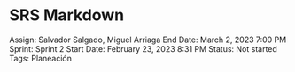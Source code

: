 # SRS Markdown

Assign: Salvador Salgado, Miguel Arriaga
End Date: March 2, 2023 7:00 PM
Sprint: Sprint 2
Start Date: February 23, 2023 8:31 PM
Status: Not started
Tags: Planeación